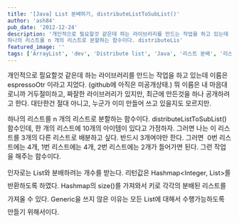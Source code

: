```yaml
---
title: '[Java] List 분배하기, distributeListToSubList()'
author: 'ash84'
pub_date: '2012-12-24'
description: '개인적으로 필요할것 같은데 하는 라이브러리를 만드는 작업을 하고 있는데 이름은 espressoOtr 이라고 지었다. (github에 아직은 미공개상태.) 뭐 이름은 내 마음대로니까 거두절미하고, 짜잘한 라이브러리가 있지만, 최근에 만든것을 하나 공개하려고 한다. 대단한건 절대 아니고, 누군가 이미 만들어 쓰고 있을지도 모르지만. 
하나의 리스트를 n 개의 리스트로 분할하는 함수이다. distributeLis'
featured_image: ''
tags: ['ArrayList', 'dev', 'Distribute list', 'Java', '리스트 분배', '리스트 분할']
---
```



<span style="font-size: 11pt;">개인적으로 필요할것 같은데 하는 라이브러리를 만드는 작업을 하고 있는데 이름은 espressoOtr 이라고 지었다. (github에 아직은 미공개상태.) 뭐 이름은 내 마음대로니까 거두절미하고, 짜잘한 라이브러리가 있지만, 최근에 만든것을 하나 공개하려고 한다. 대단한건 절대 아니고, 누군가 이미 만들어 쓰고 있을지도 모르지만. </span>

<span style="font-size: 11pt;">하나의 리스트를 n 개의 리스트로 분할하는 함수이다. distributeListToSubList() 함수인데, 한 개의 리스트에 10개의 아이템이 있다고 가정하자. 그러면 나는 이 리스트를 3개의 다른 리스트로 배분하고 싶다. 반드시 3개여야만 한다. 그러면  0번 리스트에는 4개, 1번 리스트에는 4개, 2번 리스트에는 2개가 들어가면 된다. 그런 작업을 해주는 함수이다. </span>

<span style="font-size: 11pt;">  
</span>

<script src="https://gist.github.com/4356976.js"></script>

<span style="font-size: 11pt;line-height:2;text-align:justify;">인자로는 List와 분배하려는 개수를 받는다. 리턴값은 Hashmap<Integer, List>를 반환하도록 하였다. Hashmap의 size()를 가져와서 키로 각각의 분배된 리스트를 가져올 수 있다. Generic을 쓰지 않은 이유는 모든 List에 대해서 수행가능하도록 만들기 위해서이다. </span>



